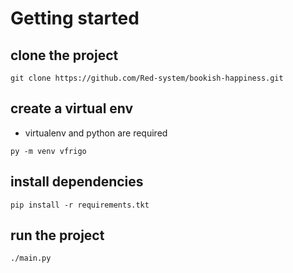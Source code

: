 # Getting started

## clone the project

```
git clone https://github.com/Red-system/bookish-happiness.git
```

## create a virtual env

* virtualenv and python are required

```
py -m venv vfrigo
```

## install dependencies 

```
pip install -r requirements.tkt
```

## run the project

```
./main.py
```


